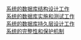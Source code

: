 [系统的数据库结构设计工作](系统的数据库结构设计工作)  
[系统的数据库实施和测试工作](系统的数据库实施和测试工作)  
[系统的数据库持久层设计工作](DAO层代码_new)  
[系统的完整性和保护机制](系统的完整性和保护机制)


